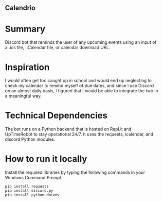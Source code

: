 ## Calendrio
# Summary
Discord bot that reminds the user of any upcoming events using an input of a .ics file, .iCalendar file, or calendar download URL.

# Inspiration
I would often get too caught up in school and would end up neglecting to check my calendar to remind myself of due dates, and since I use Discord on an almost daily basis, I figured that I would be able to integrate the two in a meaningful way.

# Technical Dependencies
The bot runs on a Python backend that is hosted on Repl.it and UpTimeRobot to stay operational 24/7. 
It uses the requests, icalendar, and discord Python modules.


# How to run it locally
Install the required libraries by typing the following commands in your Windows Command Prompt.
```
pip install requests
pip install discord.py
pip install python-dotenv
```
